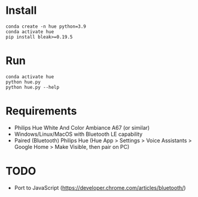 # Install
```
conda create -n hue python=3.9
conda activate hue
pip install bleak>=0.19.5
```

# Run
```
conda activate hue
python hue.py
python hue.py --help
```

# Requirements
- Philips Hue White And Color Ambiance A67 (or similar)
- Windows/Linux/MacOS with Bluetooth LE capability
- Paired (Bluetooth) Philips Hue (Hue App > Settings > Voice Assistants > Google Home > Make Visible, then pair on PC)

# TODO
- Port to JavaScript (https://developer.chrome.com/articles/bluetooth/)
